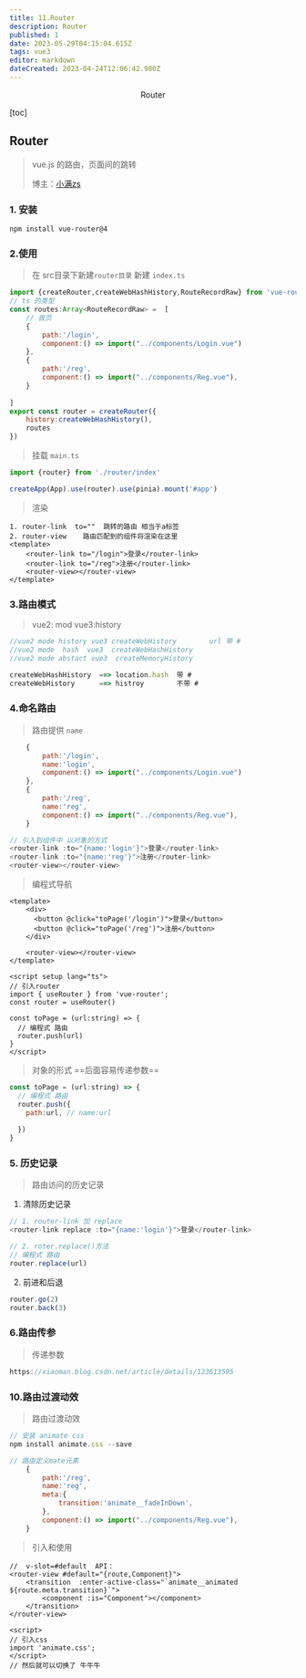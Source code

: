 ```yaml
---
title: 11.Router
description: Router
published: 1
date: 2023-05-29T04:15:04.615Z
tags: vue3
editor: markdown
dateCreated: 2023-04-24T12:06:42.980Z
---
```


<center>Router</center>





[toc]





## Router

> vue.js 的路由，页面间的跳转  
>
> 博主：[小满zs](https://blog.csdn.net/qq1195566313/category_11696205.html?spm=1001.2014.3001.5482)



### 1. 安装

```shell
npm install vue-router@4
```



### 2.使用

> 在 src目录下新建`router目录` 新建 `index.ts`

```js
import {createRouter,createWebHashHistory,RouteRecordRaw} from 'vue-router'
// ts 的类型
const routes:Array<RouteRecordRaw> =  [
    // 首页
    {
        path:'/login',
        component:() => import("../components/Login.vue")
    },
    {
        path:'/reg',
        component:() => import("../components/Reg.vue"),
    }
    
]
export const router = createRouter({
    history:createWebHashHistory(),
    routes
})
```

> 挂载  `main.ts`

```js
import {router} from './router/index'

createApp(App).use(router).use(pinia).mount('#app')
```

> 渲染

```vue
1. router-link  to=""  跳转的路由 相当于a标签
2. router-view    路由匹配到的组件将渲染在这里
<template>
    <router-link to="/login">登录</router-link>
    <router-link to="/reg">注册</router-link>
    <router-view></router-view>
</template>
```



### 3.路由模式

> vue2: mod    vue3:history 

```js
//vue2 mode history vue3 createWebHistory        url 带 # 
//vue2 mode  hash  vue3  createWebHashHistory
//vue2 mode abstact vue3  createMemoryHistory

createWebHashHistory  ==> location.hash  带 # 
createWebHistory      ==> histroy        不带 #
```



### 4.命名路由

> 路由提供 `name`

```js
    {
        path:'/login',
        name:'login',
        component:() => import("../components/Login.vue")
    },
    {
        path:'/reg',
        name:'reg',
        component:() => import("../components/Reg.vue"),
    }

// 引入到组件中 以对象的方式
<router-link :to="{name:'login'}">登录</router-link>
<router-link :to="{name:'reg'}">注册</router-link>
<router-view></router-view>
```

> 编程式导航 

```vue
<template>
    <div> 
      <button @click="toPage('/login')">登录</button>
      <button @click="toPage('/reg')">注册</button>
    </div>

    <router-view></router-view>
</template>

<script setup lang="ts">
// 引入router
import { useRouter } from 'vue-router';
const router = useRouter()

const toPage = (url:string) => {
  // 编程式 路由
  router.push(url)
}
</script>
```

> 对象的形式 ==后面容易传递参数==

```js
const toPage = (url:string) => {
  // 编程式 路由
  router.push({
	path:url, // name:url
      
  })
}
```



### 5. 历史记录

> 路由访问的历史记录

1. 清除历史记录

```js
// 1. router-link 加 replace
<router-link replace :to="{name:'login'}">登录</router-link>

// 2. roter.replace()方法
// 编程式 路由
router.replace(url)
```

2. 前进和后退

```js
router.go(2)
router.back(3)
```



### 6.路由传参

> 传递参数

```js
https://xiaoman.blog.csdn.net/article/details/123613595
```







### 10.路由过渡动效

> 路由过渡动效

```js
// 安装 animate css 
npm install animate.css --save

// 路由定义mate元素
    {
        path:'/reg',
        name:'reg',
        meta:{
            transition:'animate__fadeInDown',
        },
        component:() => import("../components/Reg.vue"),
    }
```

> 引入和使用

```vue
//  v-slot=#default  API： 
<router-view #default="{route,Component}">
    <transition  :enter-active-class="`animate__animated ${route.meta.transition}`">
        <component :is="Component"></component>
    </transition>
</router-view>

<script>
// 引入css
import 'animate.css';
</script>
// 然后就可以切换了 牛牛牛
```



